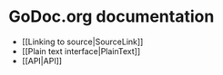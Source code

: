 # GoDoc.org documentation

- [[Linking to source|SourceLink]]
- [[Plain text interface|PlainText]]
- [[API|API]]
